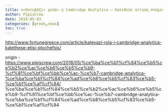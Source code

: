 ```yaml
---
title: o«Κατεβάζει ρολά» η Cambridge Analytica – Κατέθεσε αίτηση πτώχευσης
author: PipisCrew
date: 2018-05-03
categories: [greek,news]
toc: true
---
```


http://www.fortunegreece.com/article/katevazi-rola-i-cambridge-analytica-katethese-etisi-ptochefsis/

origin - https://www.pipiscrew.com/2018/05/%ce%ba%ce%b1%cf%84%ce%b5%ce%b2%ce%ac%ce%b6%ce%b5%ce%b9-%cf%81%ce%bf%ce%bb%ce%ac-%ce%b7-cambridge-analytica-%ce%ba%ce%b1%cf%84%ce%ad%ce%b8%ce%b5%cf%83%ce%b5-%ce%b1%ce%af%cf%84/ %ce%ba%ce%b1%cf%84%ce%b5%ce%b2%ce%ac%ce%b6%ce%b5%ce%b9-%cf%81%ce%bf%ce%bb%ce%ac-%ce%b7-cambridge-analytica-%ce%ba%ce%b1%cf%84%ce%ad%ce%b8%ce%b5%cf%83%ce%b5-%ce%b1%ce%af%cf%84